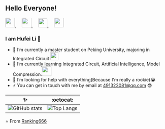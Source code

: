 ## Hello Everyone!

<a href="https://twitter.com/lihufei3" target="_blank" alt="Twitter" title="Twitter">
    <img src="https://img.icons8.com/ios-glyphs/30/000000/twitter--v1.png" width="30px"/>
</a>
&emsp;
<a href="https://blog.csdn.net/weixin_42638415?spm=1000.2115.3001.5343" target="_blank" alt="CSDN" title="CSDN">
    <img src="https://img.icons8.com/material/48/000000/csdn.png" width="30px"/>
</a>
&emsp;
<a href="https://www.zhihu.com/people/shi-qing-cheng-yuan" target="_blank" alt="Zhihu" title="Zhihu">
    <img src="https://img.icons8.com/material-two-tone/50/000000/zhihu.png" width="28px"/>
</a>
&emsp;
<a href="https://space.bilibili.com/533691216" target="_blank" alt="Bilibili" title="Bilibili">
    <img src="https://user-images.githubusercontent.com/29084184/129467562-a754907c-c128-40d0-80ad-86e89bdda3d6.png" width="30px"/>
</a> 

### I am Hufei Li 👋
- 🔭 I’m currently a master student on Peking University, majoring in Integrated Circuit <img src="https://media.giphy.com/media/fYSnHlufseco8Fh93Z/giphy.gif" width="25"> 
- 🌱 I’m currently learning Integrated Circuit, Artificial Intelligence, Model Compression.<img src="https://media.giphy.com/media/WUlplcMpOCEmTGBtBW/giphy.gif" width="30"> 
- 🤔 I’m looking for help with everything(Because I'm really a rookie):sob:
- ⚡ You can get in touch with me by email at 491323081@qq.com :sunglasses:

✨ | :octocat:
------------ | -------------
![GitHub stats](https://github-readme-stats.vercel.app/api?username=Ranking666&show_icons=true&hide_border=true)| ![Top Langs](https://github-readme-stats.vercel.app/api/top-langs/?username=Ranking666)

⭐️ From [Ranking666](https://github.com/Ranking666)

<!--
**Ranking666/Ranking666** is a ✨ _special_ ✨ repository because its `README.md` (this file) appears on your GitHub profile.

Here are some ideas to get you started:

- 🔭 I’m currently working on ...
- 🌱 I’m currently learning ...
- 👯 I’m looking to collaborate on ...
- 🤔 I’m looking for help with ...
- 💬 Ask me about ...
- 📫 How to reach me: ...
- 😄 Pronouns: ...
- ⚡ Fun fact: ...

-->
